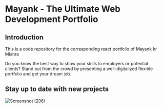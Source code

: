 # Mayank - The Ultimate Web Development Portfolio 


## Introduction
This is a code repository for the corresponding react portfolio of Mayank kr Mishra

Do you know the best way to show your skills to employers or potential clients? Stand out from the crowd by presenting a well-digitalized flexible portfolio and get your dream job.

## Stay up to date with new projects
![Screenshot (206)](https://user-images.githubusercontent.com/96439214/216661840-bdb4cc7a-8185-47a1-a15c-8b6033b09ce4.png)
